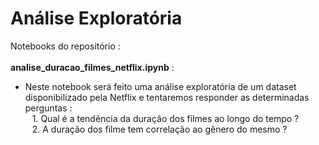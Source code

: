 # Análise Exploratória
Notebooks do repositório : <br> <br>
**analise_duracao_filmes_netflix.ipynb** : <br>
* Neste notebook será feito uma análise exploratória de um dataset disponibilizado pela Netflix e tentaremos responder as determinadas perguntas : <br>
&ensp; 1. Qual é a tendência da duração dos filmes ao longo do tempo ? <br>
&ensp; 2. A duração dos filme tem correlação ao gênero do mesmo ?
